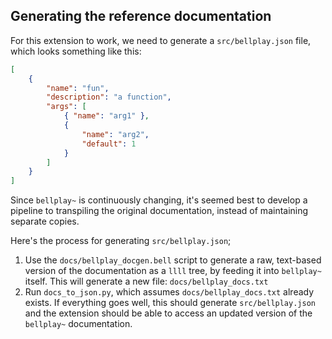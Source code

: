 ## Generating the reference documentation

For this extension to work, we need to generate a `src/bellplay.json` file, which looks something like this:

```json
[
	{
		"name": "fun",
		"description": "a function",
		"args": [
			{ "name": "arg1" },
			{
				"name": "arg2",
				"default": 1
			}
		]
	}
]
```

Since `bellplay~` is continuously changing, it's seemed best to develop a pipeline to transpiling the original documentation, instead of maintaining separate copies.

Here's the process for generating `src/bellplay.json`;

1. Use the `docs/bellplay_docgen.bell` script to generate a raw, text-based version of the documentation as a `llll` tree, by feeding it into `bellplay~` itself. This will generate a new file: `docs/bellplay_docs.txt`
2. Run `docs_to_json.py`, which assumes `docs/bellplay_docs.txt` already exists. If everything goes well, this should generate `src/bellplay.json` and the extension should be able to access an updated version of the `bellplay~` documentation.

